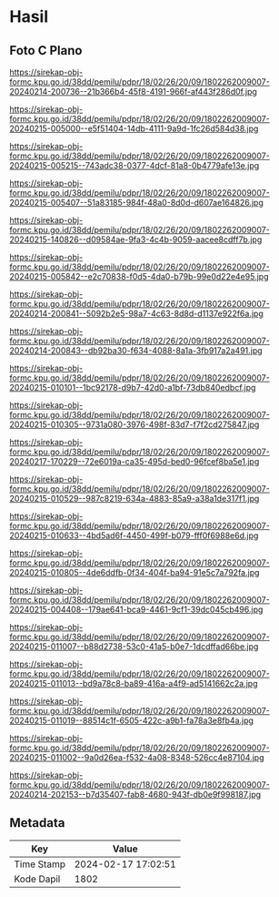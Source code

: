 # Hasil

## Foto C Plano

https://sirekap-obj-formc.kpu.go.id/38dd/pemilu/pdpr/18/02/26/20/09/1802262009007-20240214-200736--21b366b4-45f8-4191-966f-af443f286d0f.jpg

https://sirekap-obj-formc.kpu.go.id/38dd/pemilu/pdpr/18/02/26/20/09/1802262009007-20240215-005000--e5f51404-14db-4111-9a9d-1fc26d584d38.jpg

https://sirekap-obj-formc.kpu.go.id/38dd/pemilu/pdpr/18/02/26/20/09/1802262009007-20240215-005215--743adc38-0377-4dcf-81a8-0b4779afe13e.jpg

https://sirekap-obj-formc.kpu.go.id/38dd/pemilu/pdpr/18/02/26/20/09/1802262009007-20240215-005407--51a83185-984f-48a0-8d0d-d607ae164826.jpg

https://sirekap-obj-formc.kpu.go.id/38dd/pemilu/pdpr/18/02/26/20/09/1802262009007-20240215-140826--d09584ae-9fa3-4c4b-9059-aacee8cdff7b.jpg

https://sirekap-obj-formc.kpu.go.id/38dd/pemilu/pdpr/18/02/26/20/09/1802262009007-20240215-005842--e2c70838-f0d5-4da0-b79b-99e0d22e4e95.jpg

https://sirekap-obj-formc.kpu.go.id/38dd/pemilu/pdpr/18/02/26/20/09/1802262009007-20240214-200841--5092b2e5-98a7-4c63-8d8d-d1137e922f6a.jpg

https://sirekap-obj-formc.kpu.go.id/38dd/pemilu/pdpr/18/02/26/20/09/1802262009007-20240214-200843--db92ba30-f634-4088-8a1a-3fb917a2a491.jpg

https://sirekap-obj-formc.kpu.go.id/38dd/pemilu/pdpr/18/02/26/20/09/1802262009007-20240215-010101--1bc92178-d9b7-42d0-a1bf-73db840edbcf.jpg

https://sirekap-obj-formc.kpu.go.id/38dd/pemilu/pdpr/18/02/26/20/09/1802262009007-20240215-010305--9731a080-3976-498f-83d7-f7f2cd275847.jpg

https://sirekap-obj-formc.kpu.go.id/38dd/pemilu/pdpr/18/02/26/20/09/1802262009007-20240217-170229--72e6019a-ca35-495d-bed0-96fcef8ba5e1.jpg

https://sirekap-obj-formc.kpu.go.id/38dd/pemilu/pdpr/18/02/26/20/09/1802262009007-20240215-010529--987c8219-634a-4883-85a9-a38a1de317f1.jpg

https://sirekap-obj-formc.kpu.go.id/38dd/pemilu/pdpr/18/02/26/20/09/1802262009007-20240215-010633--4bd5ad6f-4450-499f-b079-fff0f6988e6d.jpg

https://sirekap-obj-formc.kpu.go.id/38dd/pemilu/pdpr/18/02/26/20/09/1802262009007-20240215-010805--4de6ddfb-0f34-404f-ba94-91e5c7a792fa.jpg

https://sirekap-obj-formc.kpu.go.id/38dd/pemilu/pdpr/18/02/26/20/09/1802262009007-20240215-004408--179ae641-bca9-4461-9cf1-39dc045cb496.jpg

https://sirekap-obj-formc.kpu.go.id/38dd/pemilu/pdpr/18/02/26/20/09/1802262009007-20240215-011007--b88d2738-53c0-41a5-b0e7-1dcdffad66be.jpg

https://sirekap-obj-formc.kpu.go.id/38dd/pemilu/pdpr/18/02/26/20/09/1802262009007-20240215-011013--bd9a78c8-ba89-416a-a4f9-ad5141662c2a.jpg

https://sirekap-obj-formc.kpu.go.id/38dd/pemilu/pdpr/18/02/26/20/09/1802262009007-20240215-011019--88514c1f-6505-422c-a9b1-fa78a3e8fb4a.jpg

https://sirekap-obj-formc.kpu.go.id/38dd/pemilu/pdpr/18/02/26/20/09/1802262009007-20240215-011002--9a0d26ea-f532-4a08-8348-526cc4e87104.jpg

https://sirekap-obj-formc.kpu.go.id/38dd/pemilu/pdpr/18/02/26/20/09/1802262009007-20240214-202153--b7d35407-fab8-4680-943f-db0e9f998187.jpg


## Metadata

| Key        | Value               |
| ---------- | ------------------- |
| Time Stamp | 2024-02-17 17:02:51 |
| Kode Dapil | 1802                |



